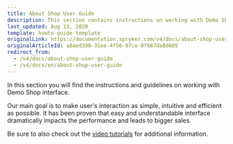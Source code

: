 ```yaml
---
title: About Shop User Guide
description: This section contains instructions on working with Demo Shop interface.
last_updated: Aug 13, 2020
template: howto-guide-template
originalLink: https://documentation.spryker.com/v4/docs/about-shop-user-guide
originalArticleId: a8aed390-31ee-4f56-97ce-0f667da8d605
redirect_from:
  - /v4/docs/about-shop-user-guide
  - /v4/docs/en/about-shop-user-guide
---
```



In this section you will find the instructions and guidelines on working with Demo Shop interface.

Our main goal is to make user's interaction as simple, intuitive and efficient as possible. It has been proven that easy and understandable interface dramatically impacts the performance and leads to bigger sales.

Be sure to also check out the [video tutorials](/docs/scos/user/intro-to-spryker/spryker-videos.html) for additional information.

